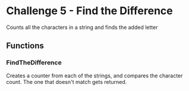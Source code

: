 # Challenge 5 - Find the Difference

Counts all the characters in a string and finds the added letter

## Functions

### FindTheDifference

Creates a counter from each of the strings, and compares the character count. The one that doesn't match gets returned.